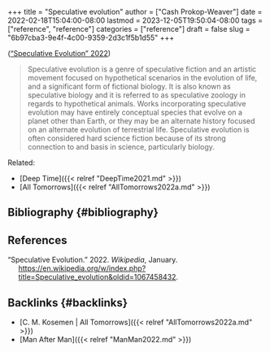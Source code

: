 +++
title = "Speculative evolution"
author = ["Cash Prokop-Weaver"]
date = 2022-02-18T15:04:00-08:00
lastmod = 2023-12-05T19:50:04-08:00
tags = ["reference", "reference"]
categories = ["reference"]
draft = false
slug = "6b97cba3-9e4f-4c00-9359-2d3c1f5b1d55"
+++

(<a href="#citeproc_bib_item_1">“Speculative Evolution” 2022</a>)

> Speculative evolution is a genre of speculative fiction and an artistic movement focused on hypothetical scenarios in the evolution of life, and a significant form of fictional biology. It is also known as speculative biology and it is referred to as speculative zoology in regards to hypothetical animals. Works incorporating speculative evolution may have entirely conceptual species that evolve on a planet other than Earth, or they may be an alternate history focused on an alternate evolution of terrestrial life. Speculative evolution is often considered hard science fiction because of its strong connection to and basis in science, particularly biology.

Related:

-   [Deep Time]({{< relref "DeepTime2021.md" >}})
-   [All Tomorrows]({{< relref "AllTomorrows2022a.md" >}})


## Bibliography {#bibliography}

## References

<style>.csl-entry{text-indent: -1.5em; margin-left: 1.5em;}</style><div class="csl-bib-body">
  <div class="csl-entry"><a id="citeproc_bib_item_1"></a>“Speculative Evolution.” 2022. <i>Wikipedia</i>, January. <a href="https://en.wikipedia.org/w/index.php?title=Speculative_evolution&oldid=1067458432">https://en.wikipedia.org/w/index.php?title=Speculative_evolution&#38;oldid=1067458432</a>.</div>
</div>


## Backlinks {#backlinks}

-   [C. M. Kosemen | All Tomorrows]({{< relref "AllTomorrows2022a.md" >}})
-   [Man After Man]({{< relref "ManMan2022.md" >}})
